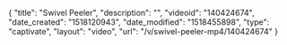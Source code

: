 {
    "title": "Swivel Peeler",
    "description": "",
    "videoid": "140424674",
    "date_created": "1518120943",
    "date_modified": "1518455898",
    "type": "captivate",
    "layout": "video",
    "url": "\/v\/swivel-peeler-mp4\/140424674"
}